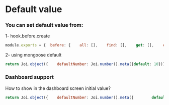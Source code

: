 # Default value

### You can set default value from:

1- hook.before.create

```javascript
module.exports = {  before: {    all: [],    find: [],    get: [],    create: [(context) => {        if(context.data && !context.data.hasOwnProperty('defaultNumber')){            context.data.defaultNumber = 10;        ];        return context       }],....
```

2- using mongoose default

```javascript
return Joi.object({    defaultNumber: Joi.number().meta({default: 10})})
```

### Dashboard support 

How to show in the dashboard screen initial value?

```javascript
return Joi.object({    defaultNumber: Joi.number().meta({        default: 10,        dashboard: {            doc: {              initialValue: 10          }        }    })})
```

